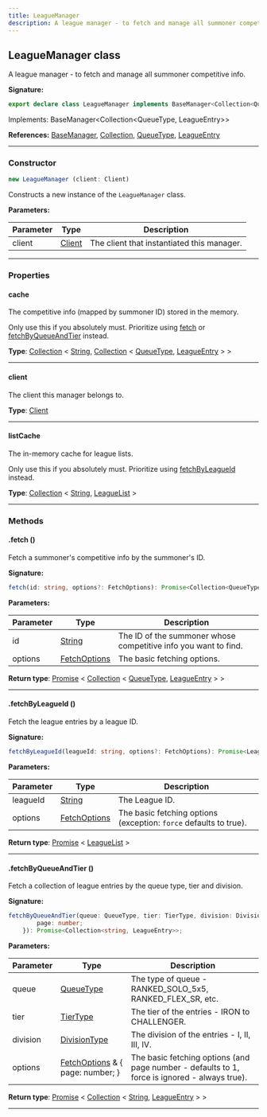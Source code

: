 ```yaml
---
title: LeagueManager
description: A league manager - to fetch and manage all summoner competitive info.
---
```


## LeagueManager class

A league manager - to fetch and manage all summoner competitive info.

**Signature:**

```ts
export declare class LeagueManager implements BaseManager<Collection<QueueType, LeagueEntry>> 
```

Implements: BaseManager&lt;Collection&lt;QueueType, LeagueEntry&gt;&gt;

**References:** [BaseManager](/api/BaseManager.md), [Collection](https://discord.js.org/#/docs/collection/stable/class/Collection), [QueueType](/api/QueueType.md), [LeagueEntry](/api/LeagueEntry.md)

---

### Constructor

```ts
new LeagueManager (client: Client)
```

Constructs a new instance of the `LeagueManager` class.

**Parameters:**

| Parameter | Type | Description |
| --------- | ---- | ----------- |
| client | [Client](/api/Client.md) | The client that instantiated this manager. |
---

### Properties

#### cache

The competitive info (mapped by summoner ID) stored in the memory.


Only use this if you absolutely must. Prioritize using [fetch](/api/LeagueManager.md#fetch) or [fetchByQueueAndTier](/api/LeagueManager.md#fetchbyqueueandtier) instead.



**Type**: [Collection](https://discord.js.org/#/docs/collection/stable/class/Collection) \< [String](https://developer.mozilla.org/en-US/docs/Web/JavaScript/Reference/Global_Objects/String), [Collection](https://discord.js.org/#/docs/collection/stable/class/Collection) \< [QueueType](/api/QueueType.md), [LeagueEntry](/api/LeagueEntry.md) \> \>

---

#### client

The client this manager belongs to.



**Type**: [Client](/api/Client.md)

---

#### listCache

The in-memory cache for league lists.


Only use this if you absolutely must. Prioritize using [fetchByLeagueId](/api/LeagueManager.md#fetchbyleagueid) instead.



**Type**: [Collection](https://discord.js.org/#/docs/collection/stable/class/Collection) \< [String](https://developer.mozilla.org/en-US/docs/Web/JavaScript/Reference/Global_Objects/String), [LeagueList](/api/LeagueList.md) \>

---

### Methods

#### .fetch ()

Fetch a summoner's competitive info by the summoner's ID.




**Signature:**

```ts
fetch(id: string, options?: FetchOptions): Promise<Collection<QueueType, LeagueEntry>>;
```

**Parameters:**

| Parameter | Type | Description |
| --------- | ---- | ----------- |
| id | [String](https://developer.mozilla.org/en-US/docs/Web/JavaScript/Reference/Global_Objects/String) | The ID of the summoner whose competitive info you want to find. |
| options | [FetchOptions](/api/FetchOptions.md) | The basic fetching options. |

**Return type**: [Promise](https://developer.mozilla.org/en-US/docs/Web/JavaScript/Reference/Global_Objects/Promise) \< [Collection](https://discord.js.org/#/docs/collection/stable/class/Collection) \< [QueueType](/api/QueueType.md), [LeagueEntry](/api/LeagueEntry.md) \> \>

---

#### .fetchByLeagueId ()

Fetch the league entries by a league ID.




**Signature:**

```ts
fetchByLeagueId(leagueId: string, options?: FetchOptions): Promise<LeagueList>;
```

**Parameters:**

| Parameter | Type | Description |
| --------- | ---- | ----------- |
| leagueId | [String](https://developer.mozilla.org/en-US/docs/Web/JavaScript/Reference/Global_Objects/String) | The League ID. |
| options | [FetchOptions](/api/FetchOptions.md) | The basic fetching options (exception: `force` defaults to true). |

**Return type**: [Promise](https://developer.mozilla.org/en-US/docs/Web/JavaScript/Reference/Global_Objects/Promise) \< [LeagueList](/api/LeagueList.md) \>

---

#### .fetchByQueueAndTier ()

Fetch a collection of league entries by the queue type, tier and division.




**Signature:**

```ts
fetchByQueueAndTier(queue: QueueType, tier: TierType, division: DivisionType, options?: FetchOptions & {
        page: number;
    }): Promise<Collection<string, LeagueEntry>>;
```

**Parameters:**

| Parameter | Type | Description |
| --------- | ---- | ----------- |
| queue | [QueueType](/api/QueueType.md) | The type of queue - RANKED_SOLO_5x5, RANKED_FLEX_SR, etc. |
| tier | [TierType](/api/TierType.md) | The tier of the entries - IRON to CHALLENGER. |
| division | [DivisionType](/api/DivisionType.md) | The division of the entries - I, II, III, IV. |
| options | [FetchOptions](/api/FetchOptions.md) & {         page: number;     } | The basic fetching options (and page number - defaults to 1, force is ignored - always true). |

**Return type**: [Promise](https://developer.mozilla.org/en-US/docs/Web/JavaScript/Reference/Global_Objects/Promise) \< [Collection](https://discord.js.org/#/docs/collection/stable/class/Collection) \< [String](https://developer.mozilla.org/en-US/docs/Web/JavaScript/Reference/Global_Objects/String), [LeagueEntry](/api/LeagueEntry.md) \> \>

---

